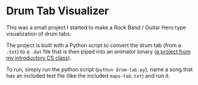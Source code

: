 # Drum Tab Visualizer

This was a small project I started to make a Rock Band / Guitar Hero type visualization of drum tabs. 

The project is built with a Python script to convert the drum tab (from a `.txt`) to a `.dat` file that is then piped into an animator binary ([a project from my introductory CS class](http://www.cs.tufts.edu/comp/11/assignments/proj2/index.html)).

To run, simply run the python script (`python drum-tab.py`), name a song that has an included text file (like the included `maps-tab.txt`) and run it.